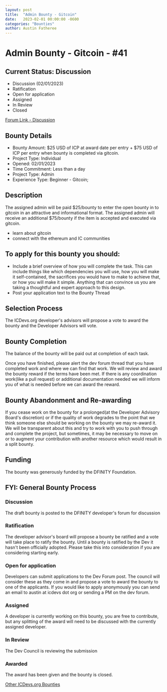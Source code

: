 ```yaml
---
layout: post
title:  "Admin Bounty - Gitcoin"
date:   2023-02-01 00:00:00 -0600
categories: "Bounties"
author: Austin Fatheree
---
```


# Admin Bounty - Gitcoin - #41

## Current Status: Discussion

* Discussion (02/01/2023)
* Ratification 
* Open for application
* Assigned 
* In Review 
* Closed 

[Forum Link - Discussion]()

## Bounty Details

* Bounty Amount: $25 USD of ICP at award date per entry + $75 USD of ICP per entry when bounty is completed via gitcoin.
* Project Type: Individual
* Opened: 02/01/2023
* Time Commitment: Less than a day
* Project Type: Admin
* Experience Type: Beginner - Gitcoin;

## Description

The assigned admin will be paid $25/bounty to enter the open bounty in to gitcoin in an attractive and informational format.  The assigned admin will receive an additional $75/bounty if the item is accepted and executed via gitcoin.

* learn about gitcoin
* connect with the ethereum and IC communities

## To apply for this bounty you should:

* Include a brief overview of how you will complete the task. This can include things like which dependencies you will use, how you will make it self-contained, the sacrifices you would have to make to achieve that, or how you will make it simple. Anything that can convince us you are taking a thoughtful and expert approach to this design.
* Post your application text to the Bounty Thread

## Selection Process

The ICDevs.org developer's advisors will propose a vote to award the bounty and the Developer Advisors will vote.

## Bounty Completion

The balance of the bounty will be paid out at completion of each task.

Once you have finished, please alert the dev forum thread that you have completed work and where we can find that work.  We will review and award the bounty reward if the terms have been met.  If there is any coordination work(like a pull request) or additional documentation needed we will inform you of what is needed before we can award the reward.

## Bounty Abandonment and Re-awarding

If you cease work on the bounty for a prolonged(at the Developer Advisory Board's discretion) or if the quality of work degrades to the point that we think someone else should be working on the bounty we may re-award it.  We will be transparent about this and try to work with you to push through and complete the project, but sometimes, it may be necessary to move on or to augment your contribution with another resource which would result in a split bounty.

## Funding

The bounty was generously funded by the DFINITY Foundation. 


## FYI: General Bounty Process

### Discussion

The draft bounty is posted to the DFINITY developer's forum for discussion

### Ratification

The developer advisor's board will propose a bounty be ratified and a vote will take place to ratify the bounty.  Until a bounty is ratified by the Dev it hasn't been officially adopted. Please take this into consideration if you are considering starting early.

### Open for application

Developers can submit applications to the Dev Forum post.  The council will consider these as they come in and propose a vote to award the bounty to one of the applicants.  If you would like to apply anonymously you can send an email to austin at icdevs dot org or sending a PM on the dev forum.

### Assigned

A developer is currently working on this bounty, you are free to contribute, but any splitting of the award will need to be discussed with the currently assigned developer.

### In Review

The Dev Council is reviewing the submission

### Awarded

The award has been given and the bounty is closed.

[Other ICDevs.org Bounties](https://icdevs.org/bounties.html)

